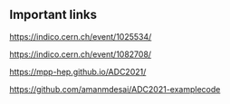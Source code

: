 ## Important links

https://indico.cern.ch/event/1025534/

https://indico.cern.ch/event/1082708/

https://mpp-hep.github.io/ADC2021/

https://github.com/amanmdesai/ADC2021-examplecode
